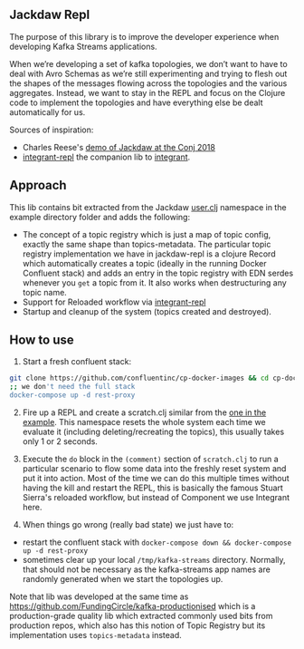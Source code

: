 
## Jackdaw Repl

The purpose of this library is to improve the developer experience when developing Kafka Streams applications.

When we’re developing a set of kafka topologies, we don’t want to have to deal with Avro Schemas as we’re still experimenting and trying to flesh out the shapes of the messages flowing across the topologies and the various aggregates. Instead, we want to stay in the REPL and focus on the Clojure code to implement the topologies and have everything else be dealt automatically for us.

Sources of inspiration:
- Charles Reese's [demo of Jackdaw at the Conj 2018](https://youtu.be/eJFBbwCB6v4)
- [integrant-repl](https://github.com/weavejester/integrant-repl) the companion lib to [integrant](https://github.com/weavejester/integrant).

## Approach

This lib contains bit extracted from the Jackdaw [user.clj](https://github.com/FundingCircle/jackdaw/blob/master/examples/dev/user.clj) namespace in the example directory folder and adds the following:

- The concept of a topic registry which is just a map of topic config, exactly the same shape than topics-metadata. The particular topic registry implementation we have in jackdaw-repl is a clojure Record which automatically creates a topic (ideally in the running Docker Confluent stack) and adds an entry in the topic registry with EDN serdes whenever you `get` a topic from it. It also works when destructuring any topic name.
- Support for Reloaded workflow via [integrant-repl](https://github.com/weavejester/integrant-repl)
- Startup and cleanup of the system (topics created and destroyed).


## How to use

1. Start a fresh confluent stack:

```bash
git clone https://github.com/confluentinc/cp-docker-images && cd cp-docker-images/examples/cp-all-in-one
;; we don't need the full stack
docker-compose up -d rest-proxy 
```

2. Fire up a REPL and create a scratch.clj similar from the [one in the example](jackdaw-repl/blob/master/examples/dev/scratch.clj). This namespace resets the whole system each time we evaluate it (including deleting/recreating the topics), this usually takes only 1 or 2 seconds. 

3. Execute the `do` block in the `(comment)` section of `scratch.clj` to run a particular scenario to flow some data into the freshly reset system and put it into action. Most of the time we can do this multiple times without having the kill and restart the REPL, this is basically the famous Stuart Sierra's reloaded workflow, but instead of Component we use Integrant here.

4. When things go wrong (really bad state) we just have to:
- restart the confluent stack with `docker-compose down && docker-compose up -d rest-proxy`
- sometimes clear up your local `/tmp/kafka-streams` directory. Normally, that should not be necessary as the kafka-streams app names are randomly generated when we start the topologies up.

Note that lib was developed at the same time as https://github.com/FundingCircle/kafka-productionised which is a production-grade quality lib which extracted commonly used bits from production repos, which also has this notion of Topic Registry but its implementation uses `topics-metadata` instead.
